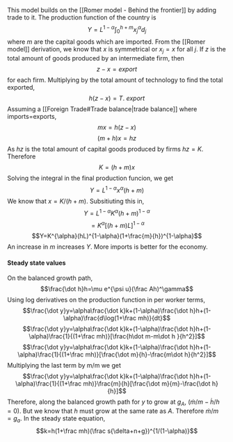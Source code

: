 This model builds on the [[Romer model - Behind the frontier]] by adding trade to it. The production function of the country is $$Y=L^{1-\alpha}\int_0^{h+m}x_j^\alpha d_j$$where $m$ are the capital goods which are imported. From the [[Romer model]] derivation, we know that $x$ is symmetrical or $x_j=x$ for all $j$. If $z$ is the total amount of goods produced by an intermediate firm, then $$z-x=export$$for each firm. Multiplying by the total amount of technology to find the total exported, $$h(z-x)=T.\ export$$Assuming a [[Foreign Trade#Trade balance|trade balance]] where imports=exports,
$$mx=h(z-x)$$$$(m+h)x=hz$$As $hz$ is the total amount of capital goods produced by firms $hz=K$. Therefore$$K=(h+m)x$$Solving the integral in the final production funcion, we get $$Y=L^{1-\alpha}x^{\alpha}(h+m)$$We know that $x=K/(h+m)$. Subsitiuting this in,$$Y=L^{1-\alpha}K^\alpha(h+m)^{1-\alpha}$$$$=K^\alpha[(h+m)L]^{1-\alpha}$$$$Y=K^{\alpha}(hL)^{1-\alpha}(1+\frac{m}{h})^{1-\alpha}$$An increase in $m$ increases $Y$. More imports is better for the economy.

#### Steady state values
On the balanced growth path,
$$\frac{\dot h}h=\mu e^{\psi u}(\frac Ah)^\gamma$$
Using log derivatives on the production function in per worker terms,$$\frac{\dot y}y=\alpha\frac{\dot k}k+(1-\alpha)\frac{\dot h}h+(1-\alpha)\frac{d\log(1+\frac mh)}{dt}$$$$\frac{\dot y}y=\alpha\frac{\dot k}k+(1-\alpha)\frac{\dot h}h+(1-\alpha)\frac{1}{(1+\frac mh)}[\frac{h\dot m-m\dot h }{h^2}]$$$$\frac{\dot y}y=\alpha\frac{\dot k}k+(1-\alpha)\frac{\dot h}h+(1-\alpha)\frac{1}{(1+\frac mh)}[\frac{\dot m}{h}-\frac{m\dot h}{h^2}]$$Multiplying the last term by m/m we get$$\frac{\dot y}y=\alpha\frac{\dot k}k+(1-\alpha)\frac{\dot h}h+(1-\alpha)\frac{1}{(1+\frac mh)}\frac{m}{h}[\frac{\dot m}{m}-\frac{\dot h}{h}]$$Therefore, along the balanced growth path for $y$ to grow at $g_A$, ($\dot m/m-\dot h/h=0$). But we know that $h$ must grow at the same rate as $A$. Therefore $\dot m/m=g_a$. In the steady state equation,$$k=h(1+\frac mh)(\frac s{\delta+n+g})^{1/(1-\alpha)}$$
